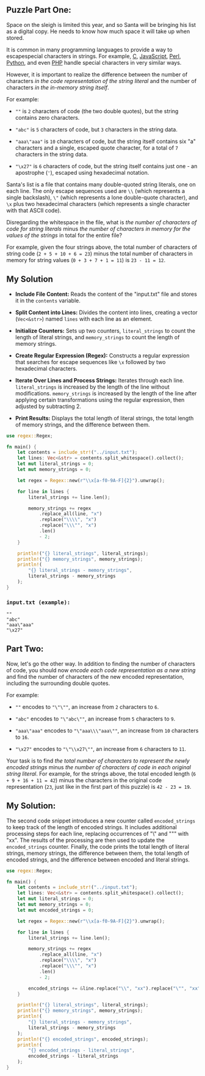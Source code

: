 ## **Puzzle Part One:**

Space on the sleigh is limited this year, and so Santa will be bringing his list as a digital copy. He needs to know how much space it will take up when stored.

It is common in many programming languages to provide a way to escapespecial characters in strings. For example, [C](https://en.wikipedia.org/wiki/Escape_sequences_in_C), [JavaScript](https://developer.mozilla.org/en-US/docs/Web/JavaScript/Reference/Global_Objects/String), [Perl](http://perldoc.perl.org/perlop.html#Quote-and-Quote-like-Operators), [Python](https://docs.python.org/2.0/ref/strings.html), and even [PHP](http://php.net/manual/en/language.types.string.php#language.types.string.syntax.double) handle special characters in very similar ways.

However, it is important to realize the difference between the number of characters *in the code representation of the string literal* and the number of characters *in the in-memory string itself*.

For example:

* `""` is `2` characters of code (the two double quotes), but the string contains zero characters.
    
* `"abc"` is `5` characters of code, but `3` characters in the string data.
    
* `"aaa\"aaa"` is `10` characters of code, but the string itself contains six "a" characters and a single, escaped quote character, for a total of `7` characters in the string data.
    
* `"\x27"` is `6` characters of code, but the string itself contains just one - an apostrophe (`'`), escaped using hexadecimal notation.
    

Santa's list is a file that contains many double-quoted string literals, one on each line. The only escape sequences used are `\\` (which represents a single backslash), `\"` (which represents a lone double-quote character), and `\x` plus two hexadecimal characters (which represents a single character with that ASCII code).

Disregarding the whitespace in the file, what is *the number of characters of code for string literals* minus *the number of characters in memory for the values of the strings* in total for the entire file?

For example, given the four strings above, the total number of characters of string code (`2 + 5 + 10 + 6 = 23`) minus the total number of characters in memory for string values (`0 + 3 + 7 + 1 = 11`) is `23 - 11 = 12`.

## My Solution

* **Include File Content:** Reads the content of the "input.txt" file and stores it in the `contents` variable.
    
* **Split Content into Lines:** Divides the content into lines, creating a vector (`Vec<&str>`) named `lines` with each line as an element.
    
* **Initialize Counters:** Sets up two counters, `literal_strings` to count the length of literal strings, and `memory_strings` to count the length of memory strings.
    
* **Create Regular Expression (Regex):** Constructs a regular expression that searches for escape sequences like `\x` followed by two hexadecimal characters.
    
* **Iterate Over Lines and Process Strings:** Iterates through each line. `literal_strings` is increased by the length of the line without modifications. `memory_strings` is increased by the length of the line after applying certain transformations using the regular expression, then adjusted by subtracting 2.
    
* **Print Results:** Displays the total length of literal strings, the total length of memory strings, and the difference between them.
    

```rust
use regex::Regex;

fn main() {
    let contents = include_str!("../input.txt");
    let lines: Vec<&str> = contents.split_whitespace().collect();
    let mut literal_strings = 0;
    let mut memory_strings = 0;

    let regex = Regex::new(r"\\x[a-f0-9A-F]{2}").unwrap();

    for line in lines {
        literal_strings += line.len();

        memory_strings += regex
            .replace_all(line, "x")
            .replace("\\\\", "x")
            .replace("\\\"", "x")
            .len()
            - 2;
    }

    println!("{} literal_strings", literal_strings);
    println!("{} memory_strings", memory_strings);
    println!(
        "{} literal_strings - memory_strings",
        literal_strings - memory_strings
    );
}
```

### `input.txt (example):`

```plaintext
""
"abc"
"aaa\"aaa"
"\x27"
```

## Part Two:

Now, let's go the other way. In addition to finding the number of characters of code, you should now *encode each code representation as a new string* and find the number of characters of the new encoded representation, including the surrounding double quotes.

For example:

* `""` encodes to `"\"\""`, an increase from `2` characters to `6`.
    
* `"abc"` encodes to `"\"abc\""`, an increase from `5` characters to `9`.
    
* `"aaa\"aaa"` encodes to `"\"aaa\\\"aaa\""`, an increase from `10` characters to `16`.
    
* `"\x27"` encodes to `"\"\\x27\""`, an increase from `6` characters to `11`.
    

Your task is to find *the total number of characters to represent the newly encoded strings* minus *the number of characters of code in each original string literal*. For example, for the strings above, the total encoded length (`6 + 9 + 16 + 11 = 42`) minus the characters in the original code representation (`23`, just like in the first part of this puzzle) is `42 - 23 = 19`.

## My Solution:

The second code snippet introduces a new counter called `encoded_strings` to keep track of the length of encoded strings. It includes additional processing steps for each line, replacing occurrences of "\\" and """ with "xx". The results of the processing are then used to update the `encoded_strings` counter. Finally, the code prints the total length of literal strings, memory strings, the difference between them, the total length of encoded strings, and the difference between encoded and literal strings.

```rust
use regex::Regex;

fn main() {
    let contents = include_str!("../input.txt");
    let lines: Vec<&str> = contents.split_whitespace().collect();
    let mut literal_strings = 0;
    let mut memory_strings = 0;
    let mut encoded_strings = 0;

    let regex = Regex::new(r"\\x[a-f0-9A-F]{2}").unwrap();

    for line in lines {
        literal_strings += line.len();

        memory_strings += regex
            .replace_all(line, "x")
            .replace("\\\\", "x")
            .replace("\\\"", "x")
            .len()
            - 2;

        encoded_strings += &line.replace("\\", "xx").replace("\"", "xx").len() + 2;
    }

    println!("{} literal_strings", literal_strings);
    println!("{} memory_strings", memory_strings);
    println!(
        "{} literal_strings - memory_strings",
        literal_strings - memory_strings
    );
    println!("{} encoded_strings", encoded_strings);
    println!(
        "{} encoded_strings - literal_strings",
        encoded_strings - literal_strings
    );
}
```